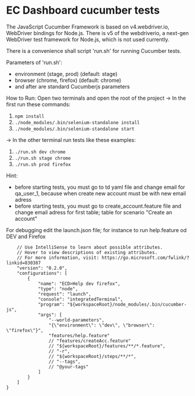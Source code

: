 # EC Dashboard cucumber tests

The JavaScript Cucumber Framework is based on v4.webdriver.io, WebDriver bindings for Node.js. There is v5 of the webdriverio, a next-gen WebDriver test framework for Node.js, which is not used currently.

There is a convenience shall script 'run.sh' for running Cucumber tests.

Parameters of 'run.sh':
- environment (stage, prod) (default: stage)
- browser (chrome, firefox) (default: chrome)
- and after are standard Cucumberjs parameters

How to Run:
     Open two terminals and open the root of the project
-> In the first run these commands:
1. `npm install`
2. `./node_modules/.bin/selenium-standalone install `
3. `./node_modules/.bin/selenium-standalone start`

->  In the other terminal run tests like these examples:
1. `./run.sh dev chrome`
2. `./run.sh stage chrome` 
3. `./run.sh prod firefox`

Hint:
 - before starting tests, you must go to td yaml file and change email for qa_user_1, because when create new account must be with new email adress
 - before starting tests, you must go to create_account.feature file and change email adress for first table; table for scenario "Create an account"

For debugging edit the launch.json file; for instance to run help.feature od DEV and Firefox
```{
    // Use IntelliSense to learn about possible attributes.
    // Hover to view descriptions of existing attributes.
    // For more information, visit: https://go.microsoft.com/fwlink/?linkid=830387
    "version": "0.2.0",
    "configurations": [   
        {
            "name": "ECD>Help dev firefox",
            "type": "node",
            "request": "launch",
            "console": "integratedTerminal",
            "program": "${workspaceRoot}/node_modules/.bin/cucumber-js",
            "args": [
                "--world-parameters",
                "{\"environment\": \"dev\", \"browser\": \"firefox\"}",
                "features/help.feature"
                // "features/createAcc.feature"
                // "${workspaceRoot}/features/**/*.feature",
                // "-r",
                // "${workspaceRoot}/steps/**/*",
                // "--tags",
                // "@your-tags"
            ]
        }
    ]
}